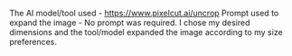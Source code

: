 The AI model/tool used - https://www.pixelcut.ai/uncrop
Prompt used to expand the image - No prompt was required. I chose my desired dimensions and the tool/model expanded the image according to my size preferences.
